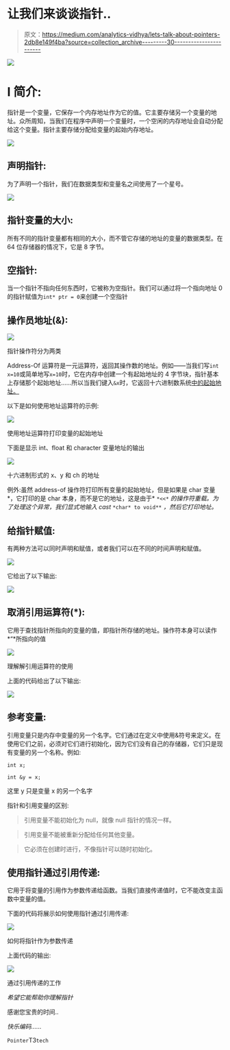 # 让我们来谈谈指针..

> 原文：<https://medium.com/analytics-vidhya/lets-talk-about-pointers-2db8e149f4ba?source=collection_archive---------30----------------------->

![](img/25e5b6f5ce818e80c86054b402c3a76f.png)

# I 简介:

指针是一个变量，它保存一个内存地址作为它的值。它主要存储另一个变量的地址。众所周知，当我们在程序中声明一个变量时，一个空闲的内存地址会自动分配给这个变量。指针主要存储分配给变量的起始内存地址。

![](img/17f88b31e53b6bbf4b57162183e44f58.png)

## 声明指针:

为了声明一个指针，我们在数据类型和变量名之间使用了一个星号。

![](img/d0af2543871062b53bd7d892cf6be9e3.png)

## 指针变量的大小:

所有不同的指针变量都有相同的大小，而不管它存储的地址的变量的数据类型。在 64 位存储器的情况下，它是 8 字节。

## 空指针:

当一个指针不指向任何东西时，它被称为空指针。我们可以通过将一个指向地址 0 的指针赋值为`int* ptr = 0`来创建一个空指针

## 操作员地址(&):

![](img/835bf8cd34a5328d23e8cfc75468cf4f.png)

指针操作符分为两类

Address-Of 运算符是一元运算符，返回其操作数的地址。例如——当我们写`int x=10`或简单地写`x=10`时，它在内存中创建一个有起始地址的 4 字节块，指针基本上存储那个起始地址……所以当我们键入`&x`时，它返回十六进制数系统[中的起始地址。](https://www.tutorialspoint.com/hexadecimal-number-system)

以下是如何使用地址运算符的示例:

![](img/24127d9f111bb28a3d249c4a51f8c7aa.png)

使用地址运算符打印变量的起始地址

下面是显示 int、float 和 character 变量地址的输出

![](img/e6bfea238aa12141aaf971d07daae9f0.png)

十六进制形式的 x、y 和 ch 的地址

例外:虽然 address-of 操作符打印所有变量的起始地址，但是如果是 char 变量*，它打印的是 char 本身，而不是它的地址，这是由于* `*<<*` *的操作符重载。为了处理这个异常，我们显式地输入 cast* `*char* to void**` *，然后它打印地址。*

## 给指针赋值:

有两种方法可以同时声明和赋值，或者我们可以在不同的时间声明和赋值。

![](img/768527426014da1d1720b35dba62f704.png)

它给出了以下输出:

![](img/3a35eec053ef9c410d8e35032f8d4c75.png)

## 取消引用运算符(*):

它用于查找指针所指向的变量的值，即指针所存储的地址。操作符本身可以读作*“*所指向的值

![](img/1b27ab46b6d72cd4c2655126bb59d0a5.png)

理解解引用运算符的使用

上面的代码给出了以下输出:

![](img/695a69932e6de6d7db8eb571bc2da187.png)

## 参考变量:

引用变量只是内存中变量的另一个名字。它们通过在定义中使用&符号来定义。在使用它们之前，必须对它们进行初始化，因为它们没有自己的存储器，它们只是现有变量的另一个名称。例如:

`int x;`

`int &y = x;`

这里 y 只是变量 x 的另一个名字

指针和引用变量的区别:

>引用变量不能初始化为 null，就像 null 指针的情况一样。

>引用变量不能被重新分配给任何其他变量。

>它必须在创建时进行，不像指针可以随时初始化。

## 使用指针通过引用传递:

它用于将变量的引用作为参数传递给函数。当我们直接传递值时，它不能改变主函数中变量的值。

下面的代码将展示如何使用指针通过引用传递:

![](img/facbbd15e85ed7bca0ff1559e1530901.png)

如何将指针作为参数传递

上面代码的输出:

![](img/1fa0bbb716311bd6b691b9cbe95bf991.png)

通过引用传递的工作

*希望它能帮助你理解指针*

感谢您宝贵的时间..

*快乐编码……*

`Pointer`T3`tech`